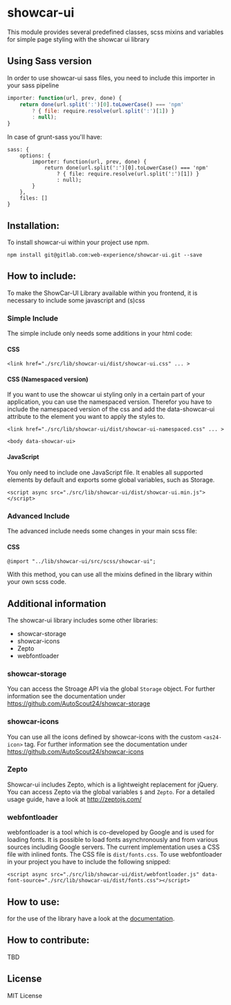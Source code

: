 # showcar-ui

This module provides several predefined classes, scss mixins and variables for simple page styling with the showcar ui library

## Using Sass version

In order to use showcar-ui sass files, you need to include this importer in your sass pipeline
 
```js
importer: function(url, prev, done) {
    return done(url.split(':')[0].toLowerCase() === 'npm'
        ? { file: require.resolve(url.split(':')[1]) }
        : null);
}
```

In case of grunt-sass you'll have:
 
```
sass: {
    options: {
        importer: function(url, prev, done) {
            return done(url.split(':')[0].toLowerCase() === 'npm'
                ? { file: require.resolve(url.split(':')[1]) }
                : null);
        }
    },
    files: []
}
```

## Installation:

To install showcar-ui within your project use npm.

    npm install git@gitlab.com:web-experience/showcar-ui.git --save


## How to include:
To make the ShowCar-UI Library available within you frontend, it is necessary to include some javascript and (s)css

### Simple Include

The simple include only needs some additions in your html code:

#### CSS

    <link href="./src/lib/showcar-ui/dist/showcar-ui.css" ... >
    
#### CSS (Namespaced version)

If you want to use the showcar ui styling only in a certain part of your application, you can use the namespaced version.
Therefor you have to include the namespaced version of the css and add the data-showcar-ui attribute to the element you want to apply the styles to.

    <link href="./src/lib/showcar-ui/dist/showcar-ui-namespaced.css" ... >
    
    <body data-showcar-ui>

#### JavaScript

You only need to include one JavaScript file. It enables all supported elements by default and exports some global variables, such as Storage.

    <script async src="./src/lib/showcar-ui/dist/showcar-ui.min.js"></script>


### Advanced Include

The advanced include needs some changes in your main scss file:

#### CSS

    @import "../lib/showcar-ui/src/scss/showcar-ui";
    
With this method, you can use all the mixins defined in the library within your own scss code.
    
## Additional information

The showcar-ui library includes some other libraries:

* showcar-storage
* showcar-icons
* Zepto
* webfontloader

### showcar-storage

You can access the Stroage API via the global `Storage` object. For further information see the documentation under https://github.com/AutoScout24/showcar-storage

### showcar-icons

You can use all the icons defined by showcar-icons with the custom `<as24-icon>` tag. For further information see the documentation under https://github.com/AutoScout24/showcar-icons

### Zepto

Showcar-ui includes Zepto, which is a lightweight replacement for jQuery. You can access Zepto via the global variables `$` and `Zepto`. 
For a detailed usage guide, have a look at http://zeptojs.com/
 
### webfontloader

webfontloader is a tool which is co-developed by Google and is used for loading fonts. It is possible to load fonts asynchronously and from various sources including Google servers.
The current implementation uses a CSS file with inlined fonts. The CSS file is `dist/fonts.css`. To use webfontloader in your project you have to include the following snipped:

    <script async src="./src/lib/showcar-ui/dist/webfontloader.js" data-font-source="./src/lib/showcar-ui/dist/fonts.css"></script>

## How to use:

for the use of the library have a look at the [documentation](https://web-experience.gitlab.io/showcar-ui/).

## How to contribute:

TBD

## License

MIT License
